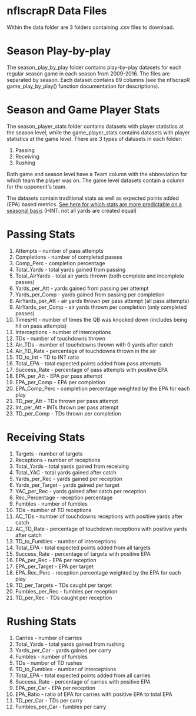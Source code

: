 # nflscrapR Data Files

Within the data folder are 3 folders containing .csv files to download.

# Season Play-by-play

The season_play_by_play folder contains play-by-play datasets for each regular season game in each season from 2009-2016.  The files are separated by season. Each dataset contains 89 columns (see the nflscrapR game_play_by_play() function documentation for descriptions).

# Season and Game Player Stats

The season_player_stats folder contains datasets with player statistics at the season level, while the game_player_stats contains datasets with player statistics at the game level.  There are 3 types of datasets in each folder:

1. Passing
2. Receiving
3. Rushing

Both game and season level have a Team column with the abbreviation for which team the player was on.  The game level datasets contain a column for the opponent's team.

The datasets contain traditional stats as well as expected points added (EPA) based metrics.  [See here for which stats are more predictable on a seasonal basis](http://www.stat.cmu.edu/~ryurko/pdf/greatlakes_2017.pdf) (HINT: not all yards are created equal)

# Passing Stats

1. Attempts - number of pass attempts
2. Completions - number of completed passes
3. Comp_Perc - completion percentage
4. Total_Yards - total yards gained from passing
5. Total_AirYards - total air yards thrown (both complete and incomplete passes)
6. Yards_per_Att - yards gained from passing per attempt
7. Yards_per_Comp - yards gained from passing per completion
8. AirYards_per_Att - air yards thrown per pass attempt (all pass attempts)
9. AirYards_per_Comp - air yards thrown per completion (only completed passes)
10. TimesHit - number of times the QB was knocked down (includes being hit on pass attempts)
11. Interceptions - number of interceptions
12. TDs - number of touchdowns thrown
13. Air_TDs - number of touchdowns thrown with 0 yards after catch
14. Air_TD_Rate - percentage of touchdowns thrown in the air
15. TD_to_Int - TD to INT ratio
16. Total_EPA - total expected points added from pass attempts
17. Success_Rate - percentage of pass attempts with positive EPA
18. EPA_per_Att - EPA per pass attempt
19. EPA_per_Comp - EPA per completion
20. EPA_Comp_Perc - completion percentage weighted by the EPA for each play
21. TD_per_Att - TDs thrown per pass attempt
22. Int_per_Att - INTs thrown per pass attempt
23. TD_per_Comp - TDs thrown per completion

# Receiving Stats

1. Targets - number of targets
2. Receptions - number of receptions
3. Total_Yards - total yards gained from receiving
4. Total_YAC - total yards gained after catch
5. Yards_per_Rec - yards gained per reception
6. Yards_per_Target - yards gained per target
7. YAC_per_Rec - yards gained after catch per reception
8. Rec_Percentage - reception percentage
9. Fumbles - number of fumbles
10. TDs - number of TD receptions
11. AC_TDs - number of touchdowns receptions with positive yards after catch
12. AC_TD_Rate - percentage of touchdown receptions with positive yards after catch
13. TD_to_Fumbles - number of interceptions
14. Total_EPA - total expected points added from all targets
15. Success_Rate - percentage of targets with positive EPA
16. EPA_per_Rec - EPA per reception
17. EPA_per_Target - EPA per target
18. EPA_Rec_Perc - reception percentage weighted by the EPA for each play
19. TD_per_Targets - TDs caught per target
20. Fumbles_per_Rec - fumbles per reception
21. TD_per_Rec - TDs caught per reception

# Rushing Stats

1. Carries - number of carries
2. Total_Yards - total yards gained from rushing
3. Yards_per_Car - yards gained per carry
4. Fumbles - number of fumbles
5. TDs - number of TD rushes
6. TD_to_Fumbles - number of interceptions
7. Total_EPA - total expected points added from all carries
8. Success_Rate - percentage of carries with positive EPA
9. EPA_per_Car - EPA per reception
10. EPA_Ratio - ratio of EPA for carries with positive EPA to total EPA
11. TD_per_Car - TDs per carry
12. Fumbles_per_Car - fumbles per carry

